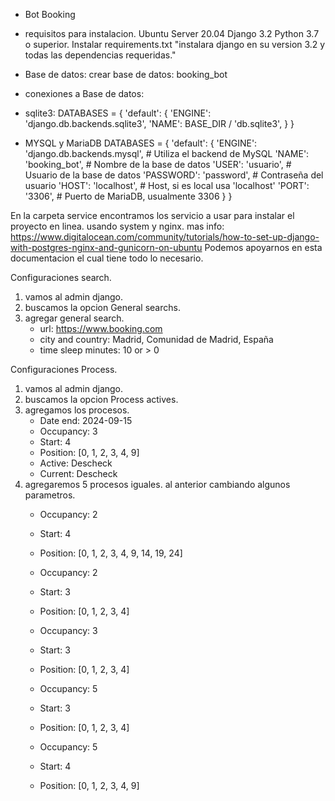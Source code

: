* Bot Booking
* requisitos para instalacion.
Ubuntu Server 20.04
Django 3.2
Python 3.7 o superior.
Instalar requirements.txt "instalara django en su version 3.2 y todas las dependencias requeridas."

* Base de datos: crear base de datos: booking_bot
- conexiones a Base de datos:
* sqlite3:
DATABASES = {
        'default': {
            'ENGINE': 'django.db.backends.sqlite3',
            'NAME': BASE_DIR / 'db.sqlite3',
        }
    }

* MYSQL y MariaDB
DATABASES = {
        'default': {
            'ENGINE': 'django.db.backends.mysql',  # Utiliza el backend de MySQL
            'NAME': 'booking_bot',   # Nombre de la base de datos
            'USER': 'usuario',                   # Usuario de la base de datos
            'PASSWORD': 'password',            # Contraseña del usuario
            'HOST': 'localhost',                    # Host, si es local usa 'localhost'
            'PORT': '3306',                         # Puerto de MariaDB, usualmente 3306
        }
    }

En la carpeta service encontramos los servicio a usar para instalar el proyecto en linea.
usando system y nginx.
mas info:
https://www.digitalocean.com/community/tutorials/how-to-set-up-django-with-postgres-nginx-and-gunicorn-on-ubuntu
Podemos apoyarnos en esta documentacion el cual tiene todo lo necesario.

Configuraciones search.
1) vamos al admin django.
2) buscamos la opcion General searchs.
3) agregar general search.
    * url: https://www.booking.com
    * city and country: Madrid, Comunidad de Madrid, España
    * time sleep minutes: 10 or > 0

Configuraciones Process.
1) vamos al admin django.
2) buscamos la opcion Process actives.
3) agregamos los procesos.
    * Date end: 2024-09-15
    * Occupancy: 3
    * Start: 4
    * Position: [0, 1, 2, 3, 4, 9]
    * Active: Descheck
    * Current: Descheck
4) agregaremos 5 procesos iguales. al anterior cambiando algunos parametros.
    * Occupancy: 2
    * Start: 4
    * Position: [0, 1, 2, 3, 4, 9, 14, 19, 24]

    * Occupancy: 2
    * Start: 3
    * Position: [0, 1, 2, 3, 4]

    * Occupancy: 3
    * Start: 3
    * Position: [0, 1, 2, 3, 4]

    * Occupancy: 5
    * Start: 3
    * Position: [0, 1, 2, 3, 4]

    * Occupancy: 5
    * Start: 4
    * Position: [0, 1, 2, 3, 4, 9]
